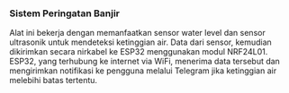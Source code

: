 ### Sistem Peringatan Banjir

Alat ini bekerja dengan memanfaatkan sensor water level dan sensor ultrasonik untuk mendeteksi ketinggian air. Data dari sensor, kemudian dikirimkan secara nirkabel ke ESP32 menggunakan modul NRF24L01. ESP32, yang terhubung ke internet via WiFi, menerima data tersebut dan mengirimkan notifikasi ke pengguna melalui Telegram jika ketinggian air melebihi batas tertentu. 
